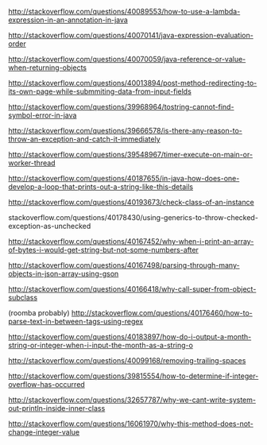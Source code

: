 http://stackoverflow.com/questions/40089553/how-to-use-a-lambda-expression-in-an-annotation-in-java

http://stackoverflow.com/questions/40070141/java-expression-evaluation-order

http://stackoverflow.com/questions/40070059/java-reference-or-value-when-returning-objects

http://stackoverflow.com/questions/40013894/post-method-redirecting-to-its-own-page-while-submmiting-data-from-input-fields

http://stackoverflow.com/questions/39968964/tostring-cannot-find-symbol-error-in-java

http://stackoverflow.com/questions/39666578/is-there-any-reason-to-throw-an-exception-and-catch-it-immediately

http://stackoverflow.com/questions/39548967/timer-execute-on-main-or-worker-thread

http://stackoverflow.com/questions/40187655/in-java-how-does-one-develop-a-loop-that-prints-out-a-string-like-this-details

http://stackoverflow.com/questions/40193673/check-class-of-an-instance

stackoverflow.com/questions/40178430/using-generics-to-throw-checked-exception-as-unchecked

http://stackoverflow.com/questions/40167452/why-when-i-print-an-array-of-bytes-i-would-get-string-but-not-some-numbers-after

http://stackoverflow.com/questions/40167498/parsing-through-many-objects-in-json-array-using-gson

http://stackoverflow.com/questions/40166418/why-call-super-from-object-subclass

(roomba probably) http://stackoverflow.com/questions/40176460/how-to-parse-text-in-between-tags-using-regex

http://stackoverflow.com/questions/40183897/how-do-i-output-a-month-string-or-integer-when-i-input-the-month-as-a-string-o

http://stackoverflow.com/questions/40099168/removing-trailing-spaces

http://stackoverflow.com/questions/39815554/how-to-determine-if-integer-overflow-has-occurred

http://stackoverflow.com/questions/32657787/why-we-cant-write-system-out-println-inside-inner-class

http://stackoverflow.com/questions/16061970/why-this-method-does-not-change-integer-value

